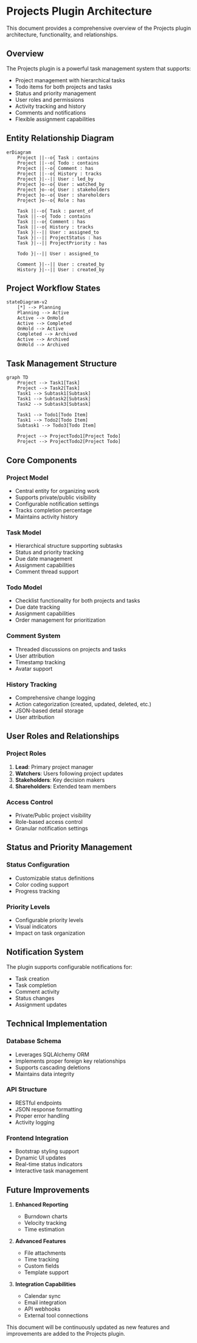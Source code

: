 # Projects Plugin Architecture

This document provides a comprehensive overview of the Projects plugin architecture, functionality, and relationships.

## Overview

The Projects plugin is a powerful task management system that supports:
- Project management with hierarchical tasks
- Todo items for both projects and tasks
- Status and priority management
- User roles and permissions
- Activity tracking and history
- Comments and notifications
- Flexible assignment capabilities

## Entity Relationship Diagram

```mermaid
erDiagram
    Project ||--o{ Task : contains
    Project ||--o{ Todo : contains
    Project ||--o{ Comment : has
    Project ||--o{ History : tracks
    Project }|--|| User : led_by
    Project }o--o{ User : watched_by
    Project }o--o{ User : stakeholders
    Project }o--o{ User : shareholders
    Project }o--o{ Role : has

    Task ||--o{ Task : parent_of
    Task ||--o{ Todo : contains
    Task ||--o{ Comment : has
    Task ||--o{ History : tracks
    Task }|--|| User : assigned_to
    Task }|--|| ProjectStatus : has
    Task }|--|| ProjectPriority : has

    Todo }|--|| User : assigned_to

    Comment }|--|| User : created_by
    History }|--|| User : created_by
```

## Project Workflow States

```mermaid
stateDiagram-v2
    [*] --> Planning
    Planning --> Active
    Active --> OnHold
    Active --> Completed
    OnHold --> Active
    Completed --> Archived
    Active --> Archived
    OnHold --> Archived
```

## Task Management Structure

```mermaid
graph TD
    Project --> Task1[Task]
    Project --> Task2[Task]
    Task1 --> Subtask1[Subtask]
    Task1 --> Subtask2[Subtask]
    Task2 --> Subtask3[Subtask]
    
    Task1 --> Todo1[Todo Item]
    Task1 --> Todo2[Todo Item]
    Subtask1 --> Todo3[Todo Item]
    
    Project --> ProjectTodo1[Project Todo]
    Project --> ProjectTodo2[Project Todo]
```

## Core Components

### Project Model
- Central entity for organizing work
- Supports private/public visibility
- Configurable notification settings
- Tracks completion percentage
- Maintains activity history

### Task Model
- Hierarchical structure supporting subtasks
- Status and priority tracking
- Due date management
- Assignment capabilities
- Comment thread support

### Todo Model
- Checklist functionality for both projects and tasks
- Due date tracking
- Assignment capabilities
- Order management for prioritization

### Comment System
- Threaded discussions on projects and tasks
- User attribution
- Timestamp tracking
- Avatar support

### History Tracking
- Comprehensive change logging
- Action categorization (created, updated, deleted, etc.)
- JSON-based detail storage
- User attribution

## User Roles and Relationships

### Project Roles
1. **Lead**: Primary project manager
2. **Watchers**: Users following project updates
3. **Stakeholders**: Key decision makers
4. **Shareholders**: Extended team members

### Access Control
- Private/Public project visibility
- Role-based access control
- Granular notification settings

## Status and Priority Management

### Status Configuration
- Customizable status definitions
- Color coding support
- Progress tracking

### Priority Levels
- Configurable priority levels
- Visual indicators
- Impact on task organization

## Notification System

The plugin supports configurable notifications for:
- Task creation
- Task completion
- Comment activity
- Status changes
- Assignment updates

## Technical Implementation

### Database Schema
- Leverages SQLAlchemy ORM
- Implements proper foreign key relationships
- Supports cascading deletions
- Maintains data integrity

### API Structure
- RESTful endpoints
- JSON response formatting
- Proper error handling
- Activity logging

### Frontend Integration
- Bootstrap styling support
- Dynamic UI updates
- Real-time status indicators
- Interactive task management

## Future Improvements

1. **Enhanced Reporting**
   - Burndown charts
   - Velocity tracking
   - Time estimation

2. **Advanced Features**
   - File attachments
   - Time tracking
   - Custom fields
   - Template support

3. **Integration Capabilities**
   - Calendar sync
   - Email integration
   - API webhooks
   - External tool connections

This document will be continuously updated as new features and improvements are added to the Projects plugin.

